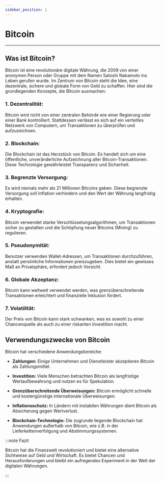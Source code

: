 ```yaml
---
sidebar_position: 1
---
```


# Bitcoin

---

## **Was ist Bitcoin?**

Bitcoin ist eine revolutionäre digitale Währung, die 2009 von einer anonymen
Person oder Gruppe mit dem Namen Satoshi Nakamoto ins Leben gerufen wurde. Im
Zentrum von Bitcoin steht die Idee, eine dezentrale, sichere und globale Form
von Geld zu schaffen. Hier sind die grundlegenden Konzepte, die Bitcoin
ausmachen:

### **1. Dezentralität:**

Bitcoin wird nicht von einer zentralen Behörde wie einer Regierung oder einer
Bank kontrolliert. Stattdessen verlässt es sich auf ein verteiltes Netzwerk von
Computern, um Transaktionen zu überprüfen und aufzuzeichnen.

### **2. Blockchain:**

Die Blockchain ist das Herzstück von Bitcoin. Es handelt sich um eine
öffentliche, unveränderliche Aufzeichnung aller Bitcoin-Transaktionen. Diese
Technologie gewährleistet Transparenz und Sicherheit.

### **3. Begrenzte Versorgung:**

Es wird niemals mehr als 21 Millionen Bitcoins geben. Diese begrenzte Versorgung
soll Inflation verhindern und den Wert der Währung langfristig erhalten.

### **4. Kryptografie:**

Bitcoin verwendet starke Verschlüsselungsalgorithmen, um Transaktionen sicher zu
gestalten und die Schöpfung neuer Bitcoins (Mining) zu regulieren.

### **5. Pseudonymität:**

Benutzer verwenden Wallet-Adressen, um Transaktionen durchzuführen, anstatt
persönliche Informationen preiszugeben. Dies bietet ein gewisses Maß an
Privatsphäre, erfordert jedoch Vorsicht.

### **6. Globale Akzeptanz:**

Bitcoin kann weltweit verwendet werden, was grenzüberschreitende Transaktionen
erleichtert und finanzielle Inklusion fördert.

### **7. Volatilität:**

Der Preis von Bitcoin kann stark schwanken, was es sowohl zu einer Chancenquelle
als auch zu einer riskanten Investition macht.

## **Verwendungszwecke von Bitcoin**

Bitcoin hat verschiedene Anwendungsbereiche:

- **Zahlungen:** Einige Unternehmen und Dienstleister akzeptieren Bitcoin als
  Zahlungsmittel.

- **Investition:** Viele Menschen betrachten Bitcoin als langfristige
  Wertaufbewahrung und nutzen es für Spekulation.

- **Grenzüberschreitende Überweisungen:** Bitcoin ermöglicht schnelle und
  kostengünstige internationale Überweisungen.

- **Inflationsschutz:** In Ländern mit instabilen Währungen dient Bitcoin als
  Absicherung gegen Wertverlust.

- **Blockchain-Technologie:** Die zugrunde liegende Blockchain hat Anwendungen
  außerhalb von Bitcoin, wie z.B. in der Lieferkettenverfolgung und
  Abstimmungssystemen.

:::note Fazit

Bitcoin hat die Finanzwelt revolutioniert und bietet eine alternative Sichtweise
auf Geld und Wirtschaft. Es bietet Chancen und Herausforderungen und bleibt ein
aufregendes Experiment in der Welt der digitalen Währungen.

:::
